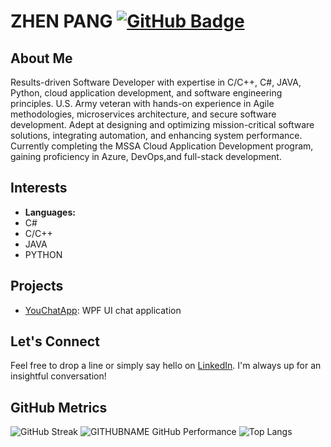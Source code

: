 # ZHEN PANG [![GitHub Badge](https://img.shields.io/github/followers/PANGZHEN82?label=Followers&logo=GitHub&style=social)](https://github.com/PANGZHEN82)

## About Me
Results-driven Software Developer with expertise in C/C++, C#, JAVA, Python, cloud application development, and software engineering principles. U.S. Army veteran with hands-on experience in Agile methodologies, microservices architecture, and secure software development. Adept at designing and optimizing mission-critical software solutions, integrating automation, and enhancing system performance. Currently completing the MSSA Cloud Application Development program, gaining proficiency in Azure, DevOps,and full-stack development.

## Interests
- **Languages:**
- C#
- C/C++
- JAVA
- PYTHON

## Projects
- [YouChatApp](https://github.com/pangzhen82/YouChatApp): WPF UI chat application

## Let's Connect
Feel free to drop a line or simply say hello on [LinkedIn](https://www.linkedin.com/in/pang-zhen). I'm always up for an insightful conversation!

## GitHub Metrics
![GitHub Streak](https://github-readme-streak-stats.herokuapp.com/?user=PANGZHEN82&theme=tokyonight)
![GITHUBNAME GitHub Performance](https://github-readme-stats.vercel.app/api?username=PANGZHEN82&show_icons=true&count_private=true&hide=prs&theme=tokyonight)
![Top Langs](https://github-readme-stats.vercel.app/api/top-langs/?username=PANGZHEN82&layout=compact&theme=tokyonight)
